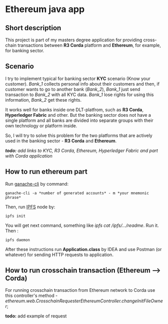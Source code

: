 # Ethereum java app

## Short description
This project is part of my masters degree application for providing 
cross-chain transactions between **R3 Corda** platform and **Ethereum**, for example, for banking sector.


## Scenario
I try to implement typical for banking sector **KYC** scenario (Know your customer). 
*Bank_1* collects personal info about their customers and then, 
if customer wants to go to another bank (*Bank_2*), 
*Bank_1* just send transaction to *Bank_2* with all KYC data. *Bank_1* lose rights for using this information, *Bank_2* get these rights. 


It works well for banks inside one DLT-platfrom, such as **R3 Corda**, **Hyperledger Fabric** and other.
But the banking sector does not have a single platform and 
all banks are divided into separate groups with their own technology or platform inside.

So, I will try to solve this problem for the two platforms that are actively used in the banking sector - **R3 Corda** and **Ethereum**.

_**todo:** add links to KYC, R3 Corda, Ethereum, Hyperledger Fabric and part with Corda application_


## How to run ethereum part

Run [ganache-cli](https://github.com/trufflesuite/ganache-cli) by command:
```
ganache-cli -a *number of generated accounts* - m *your mnemonic phrase*
```

Then, run [IPFS](https://docs-beta.ipfs.io/how-to/command-line-quick-start/#install-ipfs) node by:
```
ipfs init
```

You will get next command, something like _ipfs cat /ipfs/.../readme_. Run it. Then :
```
ipfs daemon
```

After these instructions run **Application.class** by IDEA and use Postman (or whatever) for sending HTTP requests to application.


## How to run crosschain transaction (Ethereum --> Corda)
For running crosschain transaction from Ethereum network to Corda use this controller's method - *ethereum.web.CrosschainRequesterEthereumController.changeInitFileOwner*;


**todo:** add example of request